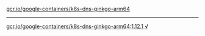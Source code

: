 [gcr.io/google-containers/k8s-dns-ginkgo-arm64](https://hub.docker.com/r/anjia0532/google-containers.k8s-dns-ginkgo-arm64/tags/) 

----
[gcr.io/google-containers/k8s-dns-ginkgo-arm64:1.12.1 √](https://hub.docker.com/r/anjia0532/google-containers.k8s-dns-ginkgo-arm64/tags/)

